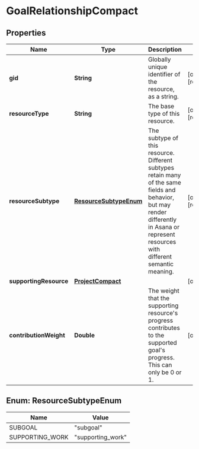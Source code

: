 

# GoalRelationshipCompact


## Properties

| Name | Type | Description | Notes |
|------------ | ------------- | ------------- | -------------|
|**gid** | **String** | Globally unique identifier of the resource, as a string. |  [optional] [readonly] |
|**resourceType** | **String** | The base type of this resource. |  [optional] [readonly] |
|**resourceSubtype** | [**ResourceSubtypeEnum**](#ResourceSubtypeEnum) | The subtype of this resource. Different subtypes retain many of the same fields and behavior, but may render differently in Asana or represent resources with different semantic meaning. |  [optional] [readonly] |
|**supportingResource** | [**ProjectCompact**](ProjectCompact.md) |  |  [optional] |
|**contributionWeight** | **Double** | The weight that the supporting resource&#39;s progress contributes to the supported goal&#39;s progress. This can only be 0 or 1. |  [optional] |



## Enum: ResourceSubtypeEnum

| Name | Value |
|---- | -----|
| SUBGOAL | &quot;subgoal&quot; |
| SUPPORTING_WORK | &quot;supporting_work&quot; |



